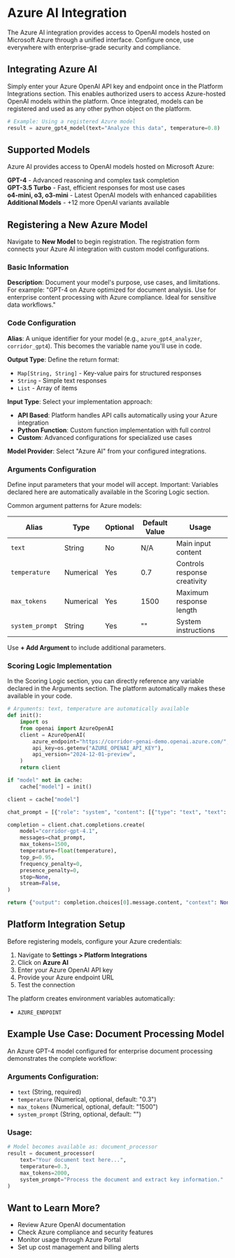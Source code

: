 # Azure AI Integration

The Azure AI integration provides access to OpenAI models hosted on Microsoft Azure through a unified interface. Configure once, use everywhere with enterprise-grade security and compliance.

## Integrating Azure AI

Simply enter your Azure OpenAI API key and endpoint once in the Platform Integrations section. This enables authorized users to access Azure-hosted OpenAI models within the platform. Once integrated, models can be registered and used as any other python object on the platform.

```python
# Example: Using a registered Azure model
result = azure_gpt4_model(text="Analyze this data", temperature=0.8)
```

## Supported Models

Azure AI provides access to OpenAI models hosted on Microsoft Azure:

**GPT-4** - Advanced reasoning and complex task completion  
**GPT-3.5 Turbo** - Fast, efficient responses for most use cases  
**o4-mini, o3, o3-mini** - Latest OpenAI models with enhanced capabilities  
**Additional Models** - +12 more OpenAI variants available

## Registering a New Azure Model

Navigate to **New Model** to begin registration. The registration form connects your Azure AI integration with custom model configurations.

### Basic Information

**Description**: Document your model's purpose, use cases, and limitations. For example: "GPT-4 on Azure optimized for document analysis. Use for enterprise content processing with Azure compliance. Ideal for sensitive data workflows."

### Code Configuration

**Alias**: A unique identifier for your model (e.g., `azure_gpt4_analyzer`, `corridor_gpt4`). This becomes the variable name you'll use in code.

**Output Type**: Define the return format:
- `Map[String, String]` - Key-value pairs for structured responses
- `String` - Simple text responses
- `List` - Array of items

**Input Type**: Select your implementation approach:
- **API Based**: Platform handles API calls automatically using your Azure integration
- **Python Function**: Custom function implementation with full control
- **Custom**: Advanced configurations for specialized use cases

**Model Provider**: Select "Azure AI" from your configured integrations.

### Arguments Configuration

Define input parameters that your model will accept. Important: Variables declared here are automatically available in the Scoring Logic section.

Common argument patterns for Azure models:

| Alias | Type | Optional | Default Value | Usage |
|-------|------|----------|---------------|-------|
| `text` | String | No | N/A | Main input content |
| `temperature` | Numerical | Yes | 0.7 | Controls response creativity |
| `max_tokens` | Numerical | Yes | 1500 | Maximum response length |
| `system_prompt` | String | Yes | "" | System instructions |

Use **+ Add Argument** to include additional parameters.

### Scoring Logic Implementation

In the Scoring Logic section, you can directly reference any variable declared in the Arguments section. The platform automatically makes these available in your code.

```python
# Arguments: text, temperature are automatically available
def init():
    import os
    from openai import AzureOpenAI
    client = AzureOpenAI(
        azure_endpoint="https://corridor-genai-demo.openai.azure.com/",
        api_key=os.getenv("AZURE_OPENAI_API_KEY"),
        api_version="2024-12-01-preview",
    )
    return client

if "model" not in cache:
    cache["model"] = init()

client = cache["model"]

chat_prompt = [{"role": "system", "content": [{"type": "text", "text": text}]}]

completion = client.chat.completions.create(
    model="corridor-gpt-4.1",
    messages=chat_prompt,
    max_tokens=1500,
    temperature=float(temperature),
    top_p=0.95,
    frequency_penalty=0,
    presence_penalty=0,
    stop=None,
    stream=False,
)

return {"output": completion.choices[0].message.content, "context": None}
```

## Platform Integration Setup

Before registering models, configure your Azure credentials:

1. Navigate to **Settings > Platform Integrations**
2. Click on **Azure AI**
3. Enter your Azure OpenAI API key
4. Provide your Azure endpoint URL
5. Test the connection

The platform creates environment variables automatically:
- `AZURE_ENDPOINT`

## Example Use Case: Document Processing Model

An Azure GPT-4 model configured for enterprise document processing demonstrates the complete workflow:

### Arguments Configuration:
- `text` (String, required)
- `temperature` (Numerical, optional, default: "0.3")
- `max_tokens` (Numerical, optional, default: "1500")
- `system_prompt` (String, optional, default: "")

### Usage:
```python
# Model becomes available as: document_processor
result = document_processor(
    text="Your document text here...",
    temperature=0.3,
    max_tokens=2000,
    system_prompt="Process the document and extract key information."
)
```

## Want to Learn More?

- Review Azure OpenAI documentation
- Check Azure compliance and security features
- Monitor usage through Azure Portal
- Set up cost management and billing alerts